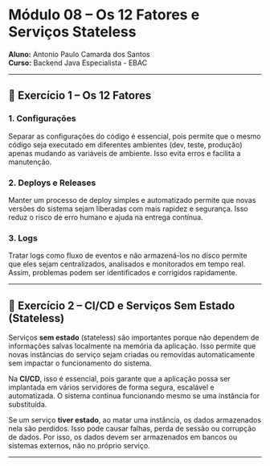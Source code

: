 # Módulo 08 – Os 12 Fatores e Serviços Stateless

**Aluno:** Antonio Paulo Camarda dos Santos <br>
**Curso:** Backend Java Especialista - EBAC

---

## 📌 Exercício 1 – Os 12 Fatores

### 1. Configurações

Separar as configurações do código é essencial, pois permite que o mesmo código seja executado em diferentes ambientes (dev, teste, produção) apenas mudando as variáveis de ambiente. Isso evita erros e facilita a manutenção.

### 2. Deploys e Releases

Manter um processo de deploy simples e automatizado permite que novas versões do sistema sejam liberadas com mais rapidez e segurança. Isso reduz o risco de erro humano e ajuda na entrega contínua.

### 3. Logs

Tratar logs como fluxo de eventos e não armazená-los no disco permite que eles sejam centralizados, analisados e monitorados em tempo real. Assim, problemas podem ser identificados e corrigidos rapidamente.

---

## 📌 Exercício 2 – CI/CD e Serviços Sem Estado (Stateless)

Serviços **sem estado** (stateless) são importantes porque não dependem de informações salvas localmente na memória da aplicação. Isso permite que novas instâncias do serviço sejam criadas ou removidas automaticamente sem impactar o funcionamento do sistema.

Na **CI/CD**, isso é essencial, pois garante que a aplicação possa ser implantada em vários servidores de forma segura, escalável e automatizada. O sistema continua funcionando mesmo se uma instância for substituída.

Se um serviço **tiver estado**, ao matar uma instância, os dados armazenados nela são perdidos. Isso pode causar falhas, perda de sessão ou corrupção de dados. Por isso, os dados devem ser armazenados em bancos ou sistemas externos, não no próprio serviço.

---
